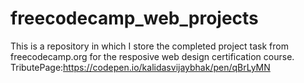 # freecodecamp_web_projects

This is a repository in which I store the completed project task from freecodecamp.org for the resposive web design certification course.
TributePage:https://codepen.io/kalidasvijaybhak/pen/qBrLyMN
